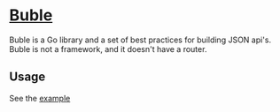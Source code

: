 # [Buble](https://github.com/ejholmes/buble)

Buble is a Go library and a set of best practices for building JSON api's.
Buble is not a framework, and it doesn't have a router.

## Usage

See the [example](/example)
